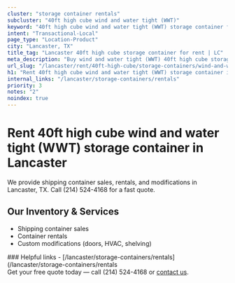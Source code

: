 ```yaml
---
cluster: "storage container rentals"
subcluster: "40ft high cube wind and water tight (WWT)"
keyword: "40ft high cube wind and water tight (WWT) storage container for rent Lancaster, TX"
intent: "Transactional-Local"
page_type: "Location-Product"
city: "Lancaster, TX"
title_tag: "Lancaster 40ft high cube storage container for rent | LC"
meta_description: "Buy wind and water tight (WWT) 40ft high cube storage container rent with local delivery in Lancaster, TX. LC Container — local Since 2003. Request a fast quote today."
url_slug: "/lancaster/rent/40ft-high-cube/storage-containers/wind-and-water-tight-wwt"
h1: "Rent 40ft high cube wind and water tight (WWT) storage container in Lancaster"
internal_links: "/lancaster/storage-containers/rentals"
priority: 3
notes: "2"
noindex: true
---
```


# Rent 40ft high cube wind and water tight (WWT) storage container in Lancaster

We provide shipping container sales, rentals, and modifications in Lancaster, TX. Call (214) 524-4168 for a fast quote.

## Our Inventory & Services
- Shipping container sales
- Container rentals
- Custom modifications (doors, HVAC, shelving)

<div data-section="internal-links">
### Helpful links
- [/lancaster/storage-containers/rentals](/lancaster/storage-containers/rentals
</div>

<div data-section="cta">
Get your free quote today — call (214) 524-4168 or <a href="/contact">contact us</a>.
</div>

<script type="application/ld+json">{"@context":"https://schema.org","@type":"FAQPage","mainEntity":[{"@type":"Question","name":"How much does delivery cost in Lancaster, TX?","acceptedAnswer":{"@type":"Answer","text":"Delivery costs vary by distance and container size. Most deliveries in Lancaster, TX range from $150-$300. Call (214) 524-4168 for an exact quote based on your specific location."}},{"@type":"Question","name":"Do you offer financing or payment plans?","acceptedAnswer":{"@type":"Answer","text":"We accept major credit cards, checks, and can discuss commercial terms for bulk purchases. Call (214) 524-4168 to discuss options."}},{"@type":"Question","name":"Can you customize containers in Lancaster, TX?","acceptedAnswer":{"@type":"Answer","text":"Yes — we perform modifications like doors, HVAC, insulation, and shelving. Request a custom quote at (214) 524-4168 or via our contact form."}}]}</script>
